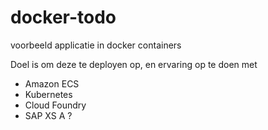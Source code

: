 # docker-todo

voorbeeld applicatie in docker containers

Doel is om deze te deployen op, en ervaring op te doen met

* Amazon ECS
* Kubernetes
* Cloud Foundry
* SAP XS A ?
